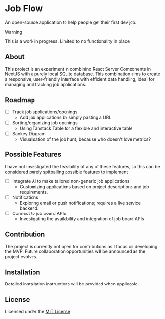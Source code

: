# Job Flow

An open-source application to help people get their first dev job.

> [!WARNING]  
> This is a work in progress. Limited to no functionality in place

## About

This project is an experiment in combining React Server Components in NextJS
with a purely local SQLite database. This combination aims to create a
responsive, user-friendly interface with efficient data handling, ideal for
managing and tracking job applications.

## Roadmap
- [ ] Track job applications/openings
  - Add job applications by simply pasting a URL
- [ ] Sorting/organizing job openings
  - Using Tanstack Table for a flexible and interactive table
- [ ] Sankey Diagram
  - Visualisation of the job hunt, because who doesn't love metrics?

## Possible Features

I have not investigated the feasibility of any of these features, so this can
be considered purely spitballing possible features to implement

- [ ] Integrate AI to make tailored non-generic job applications
  - Customizing applications based on project descriptions and job requirements.
- [ ] Notifications
  - Exploring email or push notifications; requires a live service backend.
- [ ] Connect to job board APIs
  - Investigating the availability and integration of job board APIs

## Contribution

The project is currently not open for contributions as I focus on developing
the MVP. Future collaboration opportunities will be announced as the project evolves.

## Installation

Detailed installation instructions will be provided when applicable.

## License

Licensed under the [MIT License](./LICENSE)
